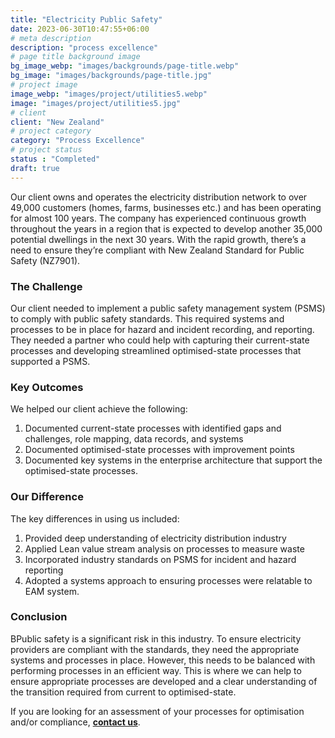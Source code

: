 ```yaml
---
title: "Electricity Public Safety"
date: 2023-06-30T10:47:55+06:00
# meta description
description: "process excellence"
# page title background image
bg_image_webp: "images/backgrounds/page-title.webp"
bg_image: "images/backgrounds/page-title.jpg"
# project image
image_webp: "images/project/utilities5.webp"
image: "images/project/utilities5.jpg"
# client
client: "New Zealand"
# project category
category: "Process Excellence"
# project status
status : "Completed"
draft: true
---
```


Our client owns and operates the electricity distribution network to over 49,000 customers (homes, farms, businesses etc.) and has been operating for almost 100 years. The company has experienced continuous growth throughout the years in a region that is expected to develop another 35,000 potential dwellings in the next 30 years. With the rapid growth, there’s a need to ensure they’re compliant with New Zealand Standard for Public Safety (NZ7901).

### The Challenge
Our client needed to implement a public safety management system (PSMS) to comply with public safety standards. This required systems and processes to be in place for hazard and incident recording, and reporting. They needed a partner who could help with capturing their current-state processes and developing streamlined optimised-state processes that supported a PSMS.

### Key Outcomes
We helped our client achieve the following:
1.	Documented current-state processes with identified gaps and challenges, role mapping, data records, and systems
2.	Documented optimised-state processes with improvement points
3.	Documented key systems in the enterprise architecture that support the optimised-state processes.

### Our Difference
The key differences in using us included:
1.	Provided deep understanding of electricity distribution industry
2.	Applied Lean value stream analysis on processes to measure waste
3.	Incorporated industry standards on PSMS for incident and hazard reporting
4.	Adopted a systems approach to ensuring processes were relatable to EAM system.

### Conclusion
BPublic safety is a significant risk in this industry. To ensure electricity providers are compliant with the standards, they need the appropriate systems and processes in place. However, this needs to be balanced with performing processes in an efficient way. This is where we can help to ensure appropriate processes are developed and a clear understanding of the transition required from current to optimised-state.

If you are looking for an assessment of your processes for optimisation and/or compliance, [**contact us**](https://zenconsulting.co.nz/contact/).